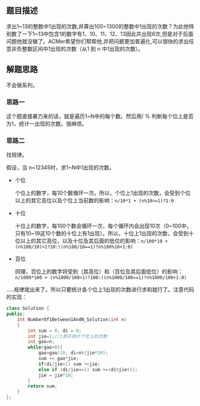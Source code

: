 ## 题目描述

求出1~13的整数中1出现的次数,并算出100~1300的整数中1出现的次数？为此他特别数了一下1~13中包含1的数字有1、10、11、12、13因此共出现6次,但是对于后面问题他就没辙了。ACMer希望你们帮帮他,并把问题更加普遍化,可以很快的求出任意非负整数区间中1出现的次数（从1 到 n 中1出现的次数）。 

## 解题思路

不会做系列。

### 思路一

这个题直接暴力来的话，就是遍历1~N中的每个数。然后用/ % 判断每个位上是否为1，统计一出现的次数。很麻烦。

### 思路二

找规律。

假设，当 n=12345时，求1~N中1出现的次数。

- 个位

  个位上的数字，每10个数循环一次。所以，个位上1出现的次数，会受到个位以上的其它高位以及个位上当前数的影响：`n/10*1 + (n%10>=1)?1:0`

- 十位

  十位上的数字，每100个数会循环一次，每个循环内会出现10次（0~100中，只有10~19这10个数的十位上有1出现）。所以，十位上1出现的次数，会受到十位以上的其它高位，以及十位及其后面的低位的影响：`n/100*10 + (n%100/10)>1?10:((n%100/10==1)?n%100%10+1:0)`

- 百位

  同理，百位上的数字将受到（其高位）和（百位及其后面低位）的影响：`n/1000*100 + (n%1000/100>1)?100:((n%1000/100==1)?n%1000/100+1:0)`

.....规律就出来了。所以只要统计各个位上1出现的次数进行求和就行了。注意代码的实现：

```CPP
class Solution {
public:
    int NumberOf1Between1AndN_Solution(int n)
    {
        int sum = 0, di = 0;
        int jie=1;//1表示统计个位上的次数
        int gao=n;
        while(gao>0){
            gao=gao/10, di=n%(jie*10);
            sum += gao*jie;
            if(di/jie>1) sum +=jie;
            else if (di/jie==1) sum +=(di%jie+1);
            jie = jie*10;
        }
        return sum;
    }
};
```



  